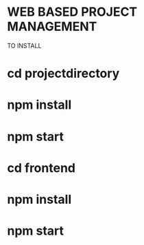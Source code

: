 # WEB BASED PROJECT MANAGEMENT

TO INSTALL

# cd projectdirectory

# npm install

# npm start

# cd frontend

# npm install

# npm start
